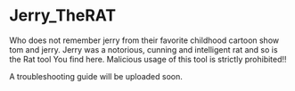 # Jerry_TheRAT
Who does not remember jerry from their favorite childhood cartoon show tom and jerry. Jerry was a notorious, cunning and intelligent rat and so is the Rat tool You find here.
Malicious usage of this tool is strictly prohibited!!

A troubleshooting guide will be uploaded soon.
